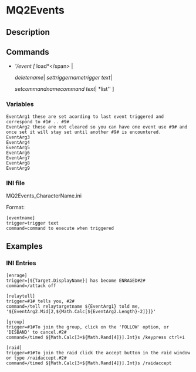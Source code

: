 # MQ2Events

## Description

## Commands

* _'/event \[_ load\*&lt;/span&gt; \|

  _deletename_\| _settriggernametrigger text_\|

  _setcommandnamecommand text_\| \*list'' \]

### Variables

```text
EventArg1 these are set acording to last event triggered and correspond to #1# .. #9#
EventArg2 these are not cleared so you can have one event use #9# and once set it will stay set until another #9# is encountered.
EventArg3
EventArg4
EventArg5
EventArg6
EventArg7
EventArg8
EventArg9
```

### INI file

MQ2Events\_CharacterName.ini

Format:

```text
[eventname]
trigger=trigger text
command=command to execute when triggered
```

## Examples

### INI Entries

```text
[enrage]
trigger=|${Target.DisplayName}| has become ENRAGED#2#
command=/attack off

[relaytell]
trigger=#1# tells you, #2#
command=/tell relaytargetname ${EventArg1} told me, '${EventArg2.Mid[2,${Math.Calc[${EventArg2.Length}-2]}]}'

[group]
trigger=#1#To join the group, click on the 'FOLLOW' option, or 'DISBAND' to cancel.#2#
command=/timed ${Math.Calc[3+${Math.Rand[4]}].Int}s /keypress ctrl+i

[raid]
trigger=#1#To join the raid click the accept button in the raid window or type /raidaccept.#2#
command=/timed ${Math.Calc[3+${Math.Rand[4]}].Int}s /raidaccept
```
